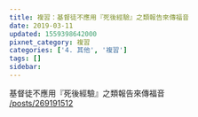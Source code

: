 ```yaml
---
title: 複習：基督徒不應用『死後經驗』之類報告來傳福音
date: 2019-03-11
updated: 1559398642000
pixnet_category: 複習
categories: ['4. 其他', '複習']
tags: []
sidebar: 
---
```


<p>基督徒不應用『死後經驗』之類報告來傳福音<br/>
<a href="/posts/269191512" target="_blank">/posts/269191512</a></p>
<p> </p>
